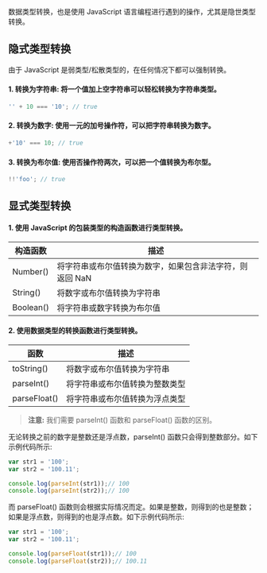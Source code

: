 数据类型转换，也是使用 JavaScript 语言编程进行遇到的操作，尤其是隐世类型转换。

## 隐式类型转换

由于 JavaScript 是弱类型/松散类型的，在任何情况下都可以强制转换。

#### 1. 转换为字符串: 将一个值加上空字符串可以轻松转换为字符串类型。

```javascript
'' + 10 === '10'; // true
```

#### 2. 转换为数字: 使用一元的加号操作符，可以把字符串转换为数字。

```javascript
+'10' === 10; // true
```

#### 3. 转换为布尔值: 使用否操作符两次，可以把一个值转换为布尔型。

```javascript
!!'foo'; // true
```

## 显式类型转换

#### 1. 使用 JavaScript 的包装类型的构造函数进行类型转换。

| 构造函数 | 描述 |
| --- | --- |
| Number() | 将字符串或布尔值转换为数字，如果包含非法字符，则返回 NaN |
| String() | 将数字或布尔值转换为字符串 |
| Boolean() | 将字符串或数字转换为布尔值 |

#### 2. 使用数据类型的转换函数进行类型转换。

| 函数 | 描述 |
| --- | --- |
| toString() | 将数字或布尔值转换为字符串 |
| parseInt() | 将字符串或布尔值转换为整数类型 |
| parseFloat() | 将字符串或布尔值转换为浮点类型 |

> **注意:** 我们需要 parseInt() 函数和 parseFloat() 函数的区别。

无论转换之前的数字是整数还是浮点数，parseInt() 函数只会得到整数部分。如下示例代码所示:

```javascript
var str1 = '100';
var str2 = '100.11';

console.log(parseInt(str1));// 100
console.log(parseInt(str2));// 100
```

而 parseFloat() 函数则会根据实际情况而定。如果是整数，则得到的也是整数；如果是浮点数，则得到的也是浮点数。如下示例代码所示:

```javascript
var str1 = '100';
var str2 = '100.11';

console.log(parseFloat(str1));// 100
console.log(parseFloat(str2));// 100.11
```